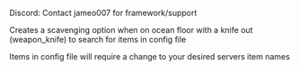 Discord: Contact jameo007 for framework/support

Creates a scavenging option when on ocean floor with a knife out (weapon_knife) to search for items in config file

Items in config file will require a change to your desired servers item names
